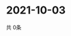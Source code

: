 # 2021-10-03
  共 0条

  <!-- BEGIN -->
  <!-- 最后更新时间Sun Oct 03 2021 22:03:09 GMT+0000 (Coordinated Universal Time) -->
  
  <!-- END -->
  
  